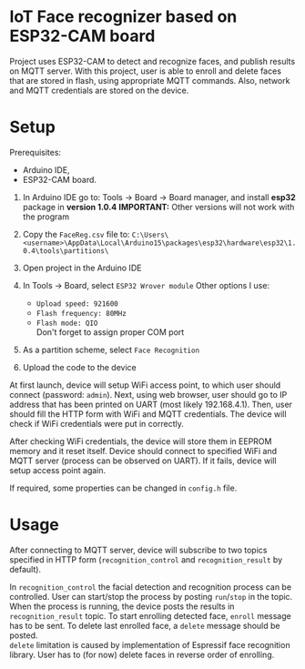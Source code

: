 # IoT Face recognizer based on ESP32-CAM board
Project uses ESP32-CAM to detect and recognize faces, and publish results on MQTT server.
With this project, user is able to enroll and delete faces that are stored in flash, using appropriate MQTT commands. Also, network and MQTT credentials are stored on the device.

# Setup
Prerequisites:
- Arduino IDE,
- ESP32-CAM board.

1. In Arduino IDE go to: Tools -> Board -> Board manager, and install **esp32** package in **version 1.0.4**
   **IMPORTANT:** Other versions will not work with the program

2. Copy the `FaceReg.csv` file to: `C:\Users\<username>\AppData\Local\Arduino15\packages\esp32\hardware\esp32\1.0.4\tools\partitions\`

3. Open project in the Arduino IDE

4. In Tools -> Board, select `ESP32 Wrover module`
   Other options I use:
   - `Upload speed: 921600`
   - `Flash frequency: 80MHz`
   - `Flash mode: QIO`  
   Don't forget to assign proper COM port


5. As a partition scheme, select `Face Recognition`

6. Upload the code to the device

At first launch, device will setup WiFi access point, to which user should connect (password: `admin`).
Next, using web browser, user should go to IP address that has been printed on UART (most likely 192.168.4.1).
Then, user should fill the HTTP form with WiFi and MQTT credentials. The device will check if WiFi credentials were put in correctly.

After checking WiFi credentials, the device will store them in EEPROM memory and it reset itself.
Device should connect to specified WiFi and MQTT server (process can be observed on UART).
If it fails, device will setup access point again.

If required, some properties can be changed in `config.h` file.

# Usage
After connecting to MQTT server, device will subscribe to two topics specified in HTTP form (`recognition_control` and `recognition_result` by default).

In `recognition_control` the facial detection and recognition process can be controlled. User can start/stop the process by posting `run`/`stop` in the topic.
When the process is running, the device posts the results in `recognition_result` topic. To start enrolling detected face, `enroll` message has to be sent. To delete last enrolled face, a `delete` message should be posted.  
`delete` limitation is caused by implementation of Espressif face recognition library. User has to (for now) delete faces in reverse order of enrolling.
